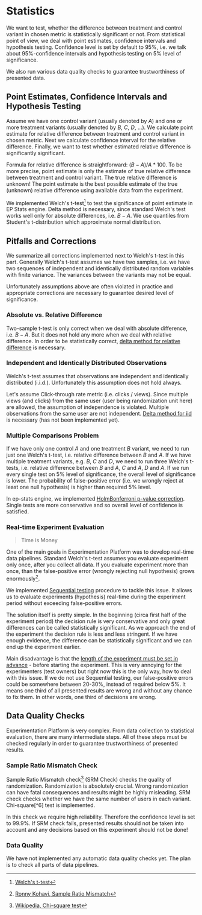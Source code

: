 # Statistics

We want to test, whether the difference between treatment and control variant in chosen metric is statistically significant or not. From statistical point of view, we deal with point estimates, confidence intervals and hypothesis testing. Confidence level is set by default to 95%, i.e. we talk about 95%-confidence intervals and hypothesis testing on 5% level of significance.

We also run various data quality checks to guarantee trustworthiness of presented data.

## Point Estimates, Confidence Intervals and Hypothesis Testing
Assume we have one control variant (usually denoted by $A$) and one or more treatment variants (usually denoted by $B$, $C$, $D$, ...). We calculate point estimate for relative difference between treatment and control variant in chosen metric. Next we calculate confidence interval for the relative difference. Finally, we want to test whether estimated relative difference is significantly significant.

Formula for relative difference is straightforward: $(B - A) / A * 100$. To be more precise, point estimate is only the estimate of true relative difference between treatment and control variant. The true relative difference is unknown! The point estimate is the best possible estimate of the true (unknown) relative difference using available data from the experiment.

We implemented Welch's t-test[^1] to test the significance of point estimate in EP Stats engine. Delta method is necessary, since standard Welch's test works well only for absolute differences, i.e. $B - A$. We use quantiles from Student's t-distribution which approximate normal distribution.

## Pitfalls and Corrections
We summarize all corrections implemented next to Welch's t-test in this part. Generally Welch's t-test assumes we have two samples, i.e. we have two sequences of independent and identically distributed random variables with finite variance. The variances between the variants may not be equal.

Unfortunately assumptions above are often violated in practice and appropriate corrections are necessary to guarantee desired level of significance.

### Absolute vs. Relative Difference
Two-sample t-test is only correct when we deal with absolute difference, i.e. $B - A$. But it does not hold any more when we deal with relative difference. In order to be statistically correct, [delta method for relative difference](ctr.md#relative-difference) is necessary.

### Independent and Identically Distributed Observations
Welch's t-test assumes that observations are independent and identically distributed (i.i.d.). Unfortunately this assumption does not hold always.

Let's assume Click-through rate metric (i.e. clicks / views). Since multiple views (and clicks) from the same user (user being randomization unit here) are allowed, the assumption of independence is violated. Multiple observations from the same user are not independent. [Delta method for iid](ctr.md##asymptotic-distribution-of-ctr) is necessary (has not been implemented yet).

### Multiple Comparisons Problem
If we have only one control $A$ and one treatment $B$ variant, we need to run just one Welch's t-test, i.e. relative difference between $B$ and $A$. If we have multiple treatment variants, e.g. $B$, $C$ and $D$, we need to run three Welch's t-tests, i.e. relative difference between $B$ and $A$, $C$ and $A$, $D$ and $A$. If we run every single test on 5% level of significance, the overall level of significance is lower. The probability of false-positive error (i.e. we wrongly reject at least one null hypothesis) is higher than required 5% level.

In ep-stats engine, we implemented [HolmBonferroni p-value correction](multiple.md#holmbonferroni-method). Single tests are more conservative and so overall level of confidence is satisfied.

### Real-time Experiment Evaluation
> Time is Money

One of the main goals in Experimentation Platform was to develop real-time data pipelines. Standard Welch's t-test assumes you evaluate experiment only once, after you collect all data. If you evaluate experiment more than once, than the false-positive error (wrongly rejecting null hypothesis) grows enormously[^2].

We implemented [Sequential testing](sequential.md) procedure to tackle this issue. It allows us to evaluate experiments (hypothesis) real-time during the experiment period without exceeding false-positive errors.

The solution itself is pretty simple. In the beginning (circa first half of the experiment period) the decision rule is very conservative and only great differences can be called statistically significant. As we approach the end of the experiment the decision rule is less and less stringent. If we have enough evidence, the difference can be statistically significant and we can end up the experiment earlier.

Main disadvantage is that the [length of the experiment must be set in advance](../user_guide/protocol.md#set-experiment-duration-before-starting-it) - before starting the experiment. This is very annoying for the experimenters (test owners) but right now this is the only way, how to deal with this issue. If we do not use Sequential testing, our false-positive errors could be somewhere between 20-30%, instead of required below 5%. It means one third of all presented results are wrong and without any chance to fix them. In other words, one third of decisions are wrong.

## Data Quality Checks
Experimentation Platform is very complex. From data collection to statistical evaluation, there are many intermediate steps. All of these steps must be checked regularly in order to guarantee trustworthiness of presented results.

### Sample Ratio Mismatch Check
Sample Ratio Mismatch check[^3] (SRM Check) checks the quality of randomization. Randomization is absolutely crucial. Wrong randomization can have fatal consequences and results might be highly misleading. SRM check checks whether we have the same number of users in each variant. Chi-square[^6] test is implemented.

In this check we require high reliability. Therefore the confidence level is set to 99.9%. If SRM check fails, presented results should not be taken into account and any decisions based on this experiment should not be done!

### Data Quality
We have not implemented any automatic data quality checks yet. The plan is to check all parts of data pipelines.

[^1]: [Welch's t-test](https://en.wikipedia.org/wiki/Welch%27s_t-test)
[^2]: [Ronny Kohavi, Sample Ratio Mismatch](https://twitter.com/ronnyk/status/932798952679776256?lang=cs)
[^3]: [Wikipedia, Chi-square test](https://en.wikipedia.org/wiki/Chi-squared_test)
